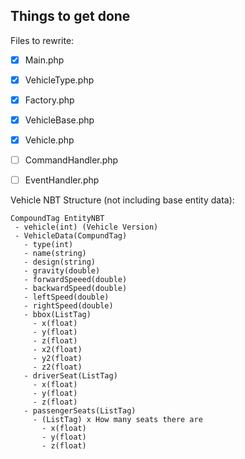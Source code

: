 Things to get done
--

Files to rewrite:
- [x] Main.php 
- [x] VehicleType.php
- [X] Factory.php
- [X] VehicleBase.php
- [x] Vehicle.php
- [ ] CommandHandler.php
- [ ] EventHandler.php


Vehicle NBT Structure (not including base entity data):

```
CompoundTag EntityNBT
 - vehicle(int) (Vehicle Version)
 - VehicleData(CompundTag)
   - type(int)
   - name(string)
   - design(string)
   - gravity(double)
   - forwardSpeeed(double)
   - backwardSpeed(double)
   - leftSpeed(double)
   - rightSpeed(double)
   - bbox(ListTag)
     - x(float)
     - y(float)
     - z(float)
     - x2(float)
     - y2(float)
     - z2(float)
   - driverSeat(ListTag)
     - x(float)
     - y(float)
     - z(float)
   - passengerSeats(ListTag)
     - (ListTag) x How many seats there are
       - x(float)
       - y(float)
       - z(float)
```